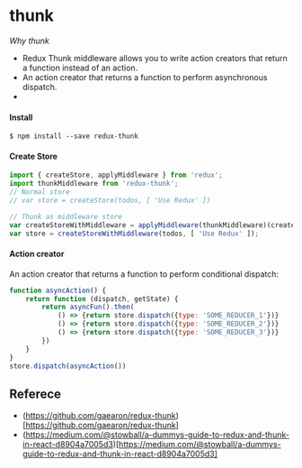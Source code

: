 # thunk
 *Why thunk*
 - Redux Thunk middleware allows you to write action creators that return a function instead of an action. 
 - An action creator that returns a function to perform asynchronous dispatch.
 - 

#### Install 
```
$ npm install --save redux-thunk
```

#### Create Store
```js
import { createStore, applyMiddleware } from 'redux';
import thunkMiddleware from 'redux-thunk';
// Normal store
// var store = createStore(todos, [ 'Use Redux' ])

// Thunk as middleware store
var createStoreWithMiddleware = applyMiddleware(thunkMiddleware)(createStore);
var store = createStoreWithMiddleware(todos, [ 'Use Redux' ]);
```

#### Action creator
An action creator that returns a function to perform conditional dispatch:
```js
function asyncAction() {
    return function (dispatch, getState) {
        return asyncFun().then(
            () => {return store.dispatch({type: 'SOME_REDUCER_1'})}
            () => {return store.dispatch({type: 'SOME_REDUCER_2'})}
            () => {return store.dispatch({type: 'SOME_REDUCER_3'})}
        })
    }
}
store.dispatch(asyncAction())
```


## Referece
 - (https://github.com/gaearon/redux-thunk)[https://github.com/gaearon/redux-thunk]
 - (https://medium.com/@stowball/a-dummys-guide-to-redux-and-thunk-in-react-d8904a7005d3)[https://medium.com/@stowball/a-dummys-guide-to-redux-and-thunk-in-react-d8904a7005d3]